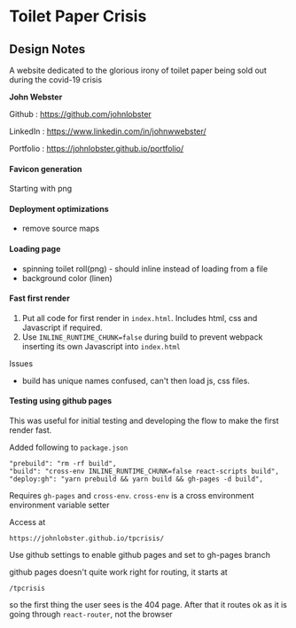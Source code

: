 # Toilet Paper Crisis
## Design Notes

A website dedicated to the glorious irony of toilet paper being sold out during the covid-19 crisis

**John Webster**

Github : https://github.com/johnlobster

LinkedIn : https://www.linkedin.com/in/johnwwebster/

Portfolio : https://johnlobster.github.io/portfolio/

#### Favicon generation

Starting with png

#### Deployment optimizations

- remove source maps

#### Loading page

- spinning toilet roll(png) - should inline instead of loading from a file
- background color (linen)

#### Fast first render

1. Put all code for first render in `index.html`. Includes html, css and Javascript if required.
2. Use `INLINE_RUNTIME_CHUNK=false` during build to prevent webpack inserting its own Javascript into `index.html`

Issues
- build has unique names confused, can't then load js, css files.
#### Testing using github pages

This was useful for initial testing and developing the flow to make the first render fast.

Added following to `package.json`
```
"prebuild": "rm -rf build",
"build": "cross-env INLINE_RUNTIME_CHUNK=false react-scripts build",
"deploy:gh": "yarn prebuild && yarn build && gh-pages -d build",
```
Requires `gh-pages` and `cross-env`. `cross-env` is a cross environment environment variable setter

Access at
```
https://johnlobster.github.io/tpcrisis/
```
Use github settings to enable github pages and set to gh-pages branch

github pages doesn't quite work right for routing, it starts at
```
/tpcrisis
```
so the first thing the user sees is the 404 page. After that it routes ok as it is going through `react-router`, not the browser

